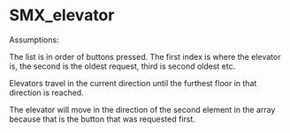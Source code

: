 # SMX_elevator

Assumptions: 

The list is in order of buttons pressed. The first index is where the elevator is, the second is the oldest request, third is second oldest etc.

Elevators travel in the current direction until the furthest floor in that direction is reached.

The elevator will move in the direction of the second element in the array because that is the button that was requested first.
